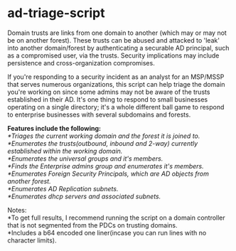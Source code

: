 # ad-triage-script
Domain trusts are links from one domain to another (which may or may not be on another forest). These trusts can be abused and attacked to 'leak' into another domain/forest by authenticating a securable AD principal, such as a compromised user, via the trusts. Security implications may include persistence and cross-organization compromises.

If you're responding to a security incident as an analyst for an MSP/MSSP that serves numerous organizations, this script can help triage the domain you're working on since some admins may not be aware of the trusts established in their AD. It's one thing to respond to small businesses operating on a single directory; it's a whole different ball game to respond to enterprise businesses with several subdomains and forests. 

**Features include the following:**<br />
_*Triages the current working domain and the forest it is joined to.<br />
*Enumerates the trusts(outbound, inbound and 2-way) currently established within the working domain.<br />
*Enumerates the universal groups and it's members.<br />
*Finds the Enterprise admins group and enumerates it's members.<br />
*Enumerates Foreign Security Principals, which are AD objects from another forest.<br />
*Enumerates AD Replication subnets.<br />
*Enumerates dhcp servers and associated subnets._


Notes:<br />
*To get full results, I recommend running the script on a domain controller that is not segmented from the PDCs on trusting domains.<br />
*Includes a b64 encoded one liner(incase you can run lines with no character limits).
